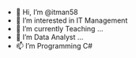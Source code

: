 - 👋 Hi, I’m @itman58
- 👀 I’m interested in IT Management
- 🌱 I’m currently Teaching ...
- 💞️ I’m Data Analyst ...
- 📫  I’m Programming C#

<!---
itman58/itman58 is a ✨ special ✨ repository because its `README.md` (this file) appears on your GitHub profile.
You can click the Preview link to take a look at your changes.
--->
